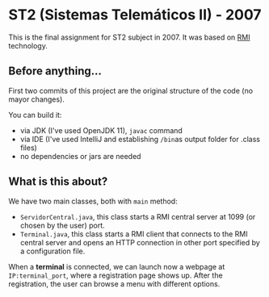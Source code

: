 # ST2 (Sistemas Telemáticos II) - 2007

This is the final assignment for ST2 subject in 2007. It was based on [RMI](https://www.oracle.com/java/technologies/javase/remote-method-invocation-distributed-computing.html) technology.

## Before anything...

First two commits of this project are the original structure of the code (no mayor changes).

You can build it:

* via JDK (I've used OpenJDK 11), ```javac``` command
* via IDE (I've used IntelliJ and establishing ```/bin```as output folder for .class files)
* no dependencies or jars are needed

## What is this about?

We have two main classes, both with ```main``` method:

* ```ServidorCentral.java```, this class starts a RMI central server at 1099 (or chosen by the user) port.
* ```Terminal.java```, this class starts a RMI client that connects to the RMI central server and opens an HTTP connection in other port specified by a configuration file.

When a __terminal__ is connected, we can launch now a webpage at ```IP:terminal_port```, where a registration page shows up. After the registration, the user can browse a menu with different options. 